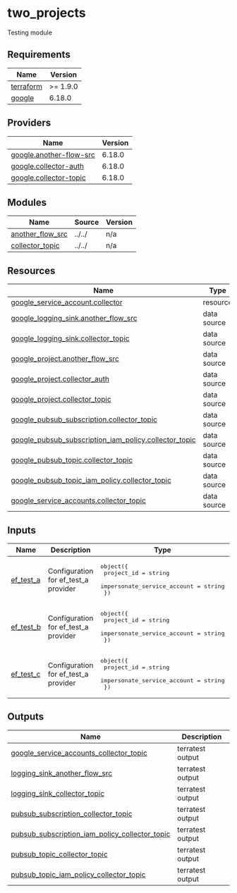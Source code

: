 # two_projects

Testing module

<!-- BEGIN_TF_DOCS -->
## Requirements

| Name | Version |
|------|---------|
| <a name="requirement_terraform"></a> [terraform](#requirement\_terraform) | >= 1.9.0 |
| <a name="requirement_google"></a> [google](#requirement\_google) | 6.18.0 |

## Providers

| Name | Version |
|------|---------|
| <a name="provider_google.another-flow-src"></a> [google.another-flow-src](#provider\_google.another-flow-src) | 6.18.0 |
| <a name="provider_google.collector-auth"></a> [google.collector-auth](#provider\_google.collector-auth) | 6.18.0 |
| <a name="provider_google.collector-topic"></a> [google.collector-topic](#provider\_google.collector-topic) | 6.18.0 |

## Modules

| Name | Source | Version |
|------|--------|---------|
| <a name="module_another_flow_src"></a> [another\_flow\_src](#module\_another\_flow\_src) | ../../ | n/a |
| <a name="module_collector_topic"></a> [collector\_topic](#module\_collector\_topic) | ../../ | n/a |

## Resources

| Name | Type |
|------|------|
| [google_service_account.collector](https://registry.terraform.io/providers/hashicorp/google/6.18.0/docs/resources/service_account) | resource |
| [google_logging_sink.another_flow_src](https://registry.terraform.io/providers/hashicorp/google/6.18.0/docs/data-sources/logging_sink) | data source |
| [google_logging_sink.collector_topic](https://registry.terraform.io/providers/hashicorp/google/6.18.0/docs/data-sources/logging_sink) | data source |
| [google_project.another_flow_src](https://registry.terraform.io/providers/hashicorp/google/6.18.0/docs/data-sources/project) | data source |
| [google_project.collector_auth](https://registry.terraform.io/providers/hashicorp/google/6.18.0/docs/data-sources/project) | data source |
| [google_project.collector_topic](https://registry.terraform.io/providers/hashicorp/google/6.18.0/docs/data-sources/project) | data source |
| [google_pubsub_subscription.collector_topic](https://registry.terraform.io/providers/hashicorp/google/6.18.0/docs/data-sources/pubsub_subscription) | data source |
| [google_pubsub_subscription_iam_policy.collector_topic](https://registry.terraform.io/providers/hashicorp/google/6.18.0/docs/data-sources/pubsub_subscription_iam_policy) | data source |
| [google_pubsub_topic.collector_topic](https://registry.terraform.io/providers/hashicorp/google/6.18.0/docs/data-sources/pubsub_topic) | data source |
| [google_pubsub_topic_iam_policy.collector_topic](https://registry.terraform.io/providers/hashicorp/google/6.18.0/docs/data-sources/pubsub_topic_iam_policy) | data source |
| [google_service_accounts.collector_topic](https://registry.terraform.io/providers/hashicorp/google/6.18.0/docs/data-sources/service_accounts) | data source |

## Inputs

| Name | Description | Type | Default | Required |
|------|-------------|------|---------|:--------:|
| <a name="input_ef_test_a"></a> [ef\_test\_a](#input\_ef\_test\_a) | Configuration for ef\_test\_a provider | <pre>object({<br/>    project_id                  = string<br/>    impersonate_service_account = string<br/>  })</pre> | n/a | yes |
| <a name="input_ef_test_b"></a> [ef\_test\_b](#input\_ef\_test\_b) | Configuration for ef\_test\_a provider | <pre>object({<br/>    project_id                  = string<br/>    impersonate_service_account = string<br/>  })</pre> | n/a | yes |
| <a name="input_ef_test_c"></a> [ef\_test\_c](#input\_ef\_test\_c) | Configuration for ef\_test\_a provider | <pre>object({<br/>    project_id                  = string<br/>    impersonate_service_account = string<br/>  })</pre> | n/a | yes |

## Outputs

| Name | Description |
|------|-------------|
| <a name="output_google_service_accounts_collector_topic"></a> [google\_service\_accounts\_collector\_topic](#output\_google\_service\_accounts\_collector\_topic) | terratest output |
| <a name="output_logging_sink_another_flow_src"></a> [logging\_sink\_another\_flow\_src](#output\_logging\_sink\_another\_flow\_src) | terratest output |
| <a name="output_logging_sink_collector_topic"></a> [logging\_sink\_collector\_topic](#output\_logging\_sink\_collector\_topic) | terratest output |
| <a name="output_pubsub_subscription_collector_topic"></a> [pubsub\_subscription\_collector\_topic](#output\_pubsub\_subscription\_collector\_topic) | terratest output |
| <a name="output_pubsub_subscription_iam_policy_collector_topic"></a> [pubsub\_subscription\_iam\_policy\_collector\_topic](#output\_pubsub\_subscription\_iam\_policy\_collector\_topic) | terratest output |
| <a name="output_pubsub_topic_collector_topic"></a> [pubsub\_topic\_collector\_topic](#output\_pubsub\_topic\_collector\_topic) | terratest output |
| <a name="output_pubsub_topic_iam_policy_collector_topic"></a> [pubsub\_topic\_iam\_policy\_collector\_topic](#output\_pubsub\_topic\_iam\_policy\_collector\_topic) | terratest output |
<!-- END_TF_DOCS -->
